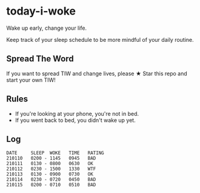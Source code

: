 # today-i-woke
Wake up early, change your life.

Keep track of your sleep schedule to be more mindful of your daily routine.

## Spread The Word

If you want to spread TIW and change lives, please ★ Star this repo and start your own TIW!

## Rules

- If you're looking at your phone, you're not in bed.
- If you went back to bed, you didn't wake up yet.

## Log

```when-i-woke
DATE     SLEEP  WOKE   TIME   RATING
210110   0200 - 1145   0945   BAD
210111   0130 - 0800   0630   OK
210112   0230 - 1500   1330   WTF
210113   0130 - 0900   0730   OK
210114   0230 - 0720   0450   BAD
210115   0200 - 0710   0510   BAD
```

